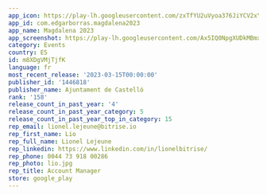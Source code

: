 ```yaml
---
app_icon: https://play-lh.googleusercontent.com/zxTfYU2uVyoa376JiYCV2xY2iBEvu4hXGDdk8DTq7XXc8BoSQ5Qrfe15kGTq74loxU-e
app_id: com.edgarborras.magdalena2023
app_name: Magdalena 2023
app_screenshot: https://play-lh.googleusercontent.com/Ax5IQ0NpgXUDkMBmx734UHKHXqQX5AWiEy9uD-DDRrpFu5tbl1hmgj3w_5XruR51O9k
category: Events
country: ES
id: m8XDgVMjTjfK
language: fr
most_recent_release: '2023-03-15T00:00:00'
publisher_id: '1446818'
publisher_name: Ajuntament de Castelló
rank: '158'
release_count_in_past_year: '4'
release_count_in_past_year_category: 5
release_count_in_past_year_top_in_category: 15
rep_email: lionel.lejeune@bitrise.io
rep_first_name: Lio
rep_full_name: Lionel Lejeune
rep_linkedin: https://www.linkedin.com/in/lionelbitrise/
rep_phone: 0044 73 918 00286
rep_photo: lio.jpg
rep_title: Account Manager
store: google_play
---
```

